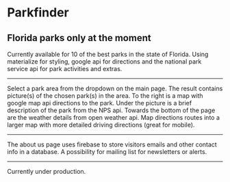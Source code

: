 Parkfinder
===
Florida parks only at the moment
---

Currently available for 10 of the best parks in the state of Florida. Using materialize for styling, google api for directions
and the national park service api for park activities and extras.

---

Select a park area from the dropdown on the main page.  The result contains picture(s) of the chosen park(s) in the area.  To the right is a map with google map api directions to the park.  Under the picture is a brief description of the park from the NPS api. Towards the bottom of the page are the weather details from open weather api. Map directions routes into a larger map with more detailed driving directions (great for mobile).

---

The about us page uses firebase to store visitors emails and other contact info in a database.  A possibility for mailing list for newsletters or alerts.

---
Currently under production.
